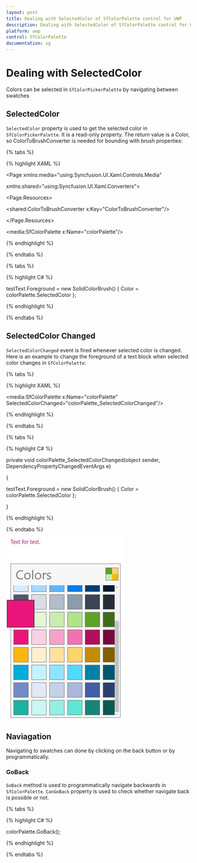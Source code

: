 ```yaml
---
layout: post
title: Dealing with SelectedColor of SfColorPalette control for UWP
description: Dealing with SelectedColor of SfColorPalette control for UWP
platform: uwp
control: SfColorPalette
documentation: ug
---
```


# Dealing with SelectedColor

Colors can be selected in `SfColorPickerPalette` by navigating between swatches

## SelectedColor

`SelectedColor` property is used to get the selected color in `SfColorPickerPalette`. It is a read-only property. The return value is a Color, so ColorToBrushConverter is needed for bounding with brush properties:

{% tabs %}

{% highlight XAML %}

<Page xmlns:media="using:Syncfusion.UI.Xaml.Controls.Media"

xmlns:shared="using:Syncfusion.UI.Xaml.Converters">

<Page.Resources>

<shared:ColorToBrushConverter x:Key="ColorToBrushConverter"/>

</Page.Resources>

<Grid>

<TextBlock x:Name="testText" Text="Text for test."
           Foreground="{Binding ElementName=colorPalette,Path=SelectedColor,
		   Converter={StaticResource ColorToBrushConverter} ,Mode=TwoWay}"/>

<media:SfColorPalette x:Name="colorPalette"/>

</Grid>

</Page>

{% endhighlight %}

{% endtabs %}

{% tabs %}

{% highlight C# %}

testText.Foreground = new SolidColorBrush() { Color = colorPalette.SelectedColor };

{% endhighlight %}

{% endtabs %}

## SelectedColor Changed

`SelectedColorChanged` event is fired whenever selected color is changed. Here is an example to change the foreground of a text block when selected color changes in `SfColorPalette`:

{% tabs %}

{% highlight XAML %}

<StackPanel>

<TextBlock x:Name="testText" Text="Text for test."/>

<media:SfColorPalette x:Name="colorPalette"
                      SelectedColorChanged="colorPalette_SelectedColorChanged"/>

</StackPanel>

{% endhighlight %}

{% endtabs %}

{% tabs %}

{% highlight C# %}

private void colorPalette_SelectedColorChanged(object sender, DependencyPropertyChangedEventArgs e)

{

testText.Foreground = new SolidColorBrush() { Color = colorPalette.SelectedColor };

}

{% endhighlight %}

{% endtabs %}

![](SfColorPalette-images/SfColorPalette-img4.jpeg)

## Naviagation

Navigating to swatches can done by clicking on the back button or by programmatically.

### GoBack

`GoBack` method is used to programmatically navigate backwards in `SfColorPalette`. `CanGoBack` property is used to check whether navigate back is possible or not.

{% tabs %}

{% highlight C# %}

colorPalette.GoBack();

{% endhighlight %}

{% endtabs %}



